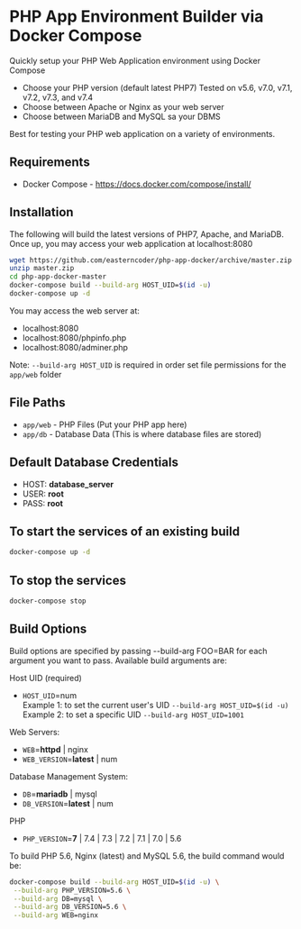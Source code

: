 # PHP App Environment Builder via Docker Compose

Quickly setup your PHP Web Application environment using Docker Compose

- Choose your PHP version (default latest PHP7) Tested on v5.6, v7.0, v7.1, v7.2, v7.3, and v7.4
- Choose between Apache or Nginx as your web server
- Choose between MariaDB and MySQL sa your DBMS

Best for testing your PHP web application on a variety of environments.

## Requirements

- Docker Compose - https://docs.docker.com/compose/install/

## Installation

The following will build the latest versions of PHP7, Apache, and MariaDB. Once up, you may access your web application at localhost:8080

```sh
wget https://github.com/easterncoder/php-app-docker/archive/master.zip
unzip master.zip
cd php-app-docker-master
docker-compose build --build-arg HOST_UID=$(id -u)
docker-compose up -d
```

You may access the web server at:

- localhost:8080
- localhost:8080/phpinfo.php
- localhost:8080/adminer.php

Note: `--build-arg HOST_UID` is required in order set file permissions for the `app/web` folder

## File Paths

- `app/web` - PHP Files (Put your PHP app here)
- `app/db` - Database Data (This is where database files are stored)

## Default Database Credentials

- HOST: **database_server**
- USER: **root**
- PASS: **root**

## To start the services of an existing build

```sh
docker-compose up -d
```

## To stop the services
```sh
docker-compose stop
```

## Build Options

Build options are specified by passing --build-arg FOO=BAR for each argument you want to pass. Available build arguments are:

Host UID (required)
- `HOST_UID`=num\
Example 1: to set the current user's UID `--build-arg HOST_UID=$(id -u)`
Example 2: to set a specific UID `--build-arg HOST_UID=1001`

Web Servers:
- `WEB`=**httpd** | nginx
- `WEB_VERSION`=**latest** | num

Database Management System:
- `DB`=**mariadb** | mysql
- `DB_VERSION`=**latest** | num

PHP
- `PHP_VERSION`=**7** | 7.4 | 7.3 | 7.2 | 7.1 | 7.0 | 5.6

To build PHP 5.6, Nginx (latest) and MySQL 5.6, the build command would be:

```sh
docker-compose build --build-arg HOST_UID=$(id -u) \
 --build-arg PHP_VERSION=5.6 \
 --build-arg DB=mysql \
 --build-arg DB_VERSION=5.6 \
 --build-arg WEB=nginx
 ```


